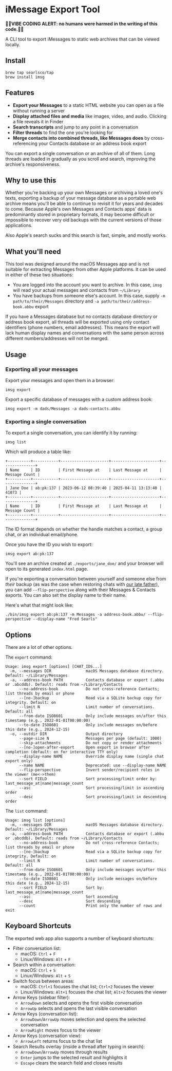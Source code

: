 # iMessage Export Tool

🚨🧘**VIBE CODING ALERT: no humans were harmed in the writing of this code.**🧘🚨

A CLI tool to export iMessages to static web archives that can be viewed locally.

## Install

```
brew tap searlsco/tap
brew install imsg
```

## Features

- **Export your Messages** to a static HTML website you can open as a file without running a server
- **Display attached files and media** like images, video, and audio. Clicking a file reveals it in Finder
- **Search transcripts** and jump to any point in a conversation
- **Filter threads** to find the one you're looking for
- **Merge contacts into combined threads, like Messages does** by cross-referencing your Contacts database or an address book export

You can export a single conversation or an archive of all of them. Long threads are loaded in gradually as you scroll and search, improving the archive's responsiveness.

## Why to use this

Whether you're backing up your own Messages or archiving a loved one's texts, exporting a backup of your message database as a portable web archive means you'll be able to continue to revisit it for years and decades to come. Because Apple's own Messages and Contacts apps' data is predominantly stored in proprietary formats, it may become difficult or impossible to recover very old backups with the current versions of those applications.

Also Apple's search sucks and this search is fast, simple, and mostly works.

## What you'll need

This tool was designed around the macOS Messages app and is not suitable for extracting Messages from other Apple platforms. It can be used in either of these two situations:

* You are logged into the account you want to archive. In this case, `imsg` will read your actual messages and contacts from `~/Library`
* You have backups from someone else's account. In this case, supply `-m path/to/their/Messages` directory and `-a path/to/their/address-book.abbu` export

If you have a Messages database but no contacts database directory or address book export, all threads will be exported using only contact identifiers (phone numbers, email addresses). This means the export will lack human display names and conversations with the same person across different numbers/addresses will not be merged.

## Usage

### Exporting all your messages

Export your messages and open them in a browser:

```
imsg export
```

Export a specific database of messages with a custom address book:

```
imsg export -m dads/Messages -a dads-contacts.abbu
```

### Exporting a single conversation

To export a single conversation, you can identify it by running:

```
imsg list
```

Which will produce a table like:

```
+----------+-----------+---------------------+---------------------+---------------+
| Name     | ID        | First Message at    | Last Message at     | Message Count |
+----------+-----------+---------------------+---------------------+---------------+
| Jane Doe | ab:pk:137 | 2023-06-12 08:39:40 | 2025-04-11 13:13:40 |         41073 |
+----------+-----------+---------------------+---------------------+---------------+
| Name     | ID        | First Message at    | Last Message at     | Message Count |
+----------+-----------+---------------------+---------------------+---------------+
```

The ID format depends on whether the handle matches a contact, a group chat, or an individual email/phone.

Once you have the ID you wish to export:

```
imsg export ab:pk:137
```

You'll see an archive created at `./exports/jane_doe/` and your browser will open to its generated `index.html` page.

If you're exporting a conversation between yourself and someone else from _their_ backup (as was the case when restoring chats with [our late father](https://justin.searls.co/links/2024-12-18-my-dads-obituary/)), you can add `--flip-perspective` along with their Messages & Contacts exports. You can also set the display name to their name.

Here's what that might look like:

```
./bin/imsg export ab:pk:137 -m Messages -a address-book.abbu/ --flip-perspective --display-name "Fred Searls"
```

## Options

There are a lot of other options.

The `export` command:

```
Usage: imsg export [options] [CHAT_IDS...]
  -m, --messages DIR               macOS Messages database directory. Default: ~/Library/Messages
  -a, --address-book PATH          Contacts database or export (.abbu or .abcddb). Default: reads from ~/Library/Contacts
      --no-address-book            Do not cross-reference Contacts; list threads by email or phone
      --[no-]backup                Read via a SQLite backup copy for integrity. Default: on
      --limit N                    Limit number of conversations. Default: all
      --from-date ISO8601          Only include messages on/after this timestamp (e.g., 2022-01-01T00:00:00)
      --to-date ISO8601            Only include messages on/before this date (e.g., 2024-12-15)
  -o, --outdir DIR                 Output directory
      --page-size N                Messages per page (default: 1000)
      --skip-attachments           Do not copy or render attachments
      --[no-]open-after-export     Open export in browser after completion (default: on for interactive TTY only)
      --display-name NAME          Override display name (single chat export only)
      --name NAME                  Deprecated: use --display-name NAME
      --flip-perspective           Invert sender/recipient roles in the viewer (me<->them)
      --sort FIELD                 Sort processing/limit order by: last_message_at|name|message_count
      --asc                        Sort processing/limit in ascending order
      --desc                       Sort processing/limit in descending order
```

The `list` command:

```
Usage: imsg list [options]
  -m, --messages DIR               macOS Messages database directory. Default: ~/Library/Messages
  -a, --address-book PATH          Contacts database or export (.abbu or .abcddb). Default: reads from ~/Library/Contacts
      --no-address-book            Do not cross-reference Contacts; list threads by email or phone
      --[no-]backup                Read via a SQLite backup copy for integrity. Default: on
      --limit N                    Limit number of conversations. Default: all
      --from-date ISO8601          Only include messages on/after this timestamp (e.g., 2022-01-01T00:00:00)
      --to-date ISO8601            Only include messages on/before this date (e.g., 2024-12-15)
      --sort FIELD                 Sort by: last_message_at|name|message_count
      --asc                        Sort ascending
      --desc                       Sort descending
      --count                      Print only the number of rows and exit
```

## Keyboard Shortcuts

The exported web app also supports a number of keyboard shortcuts:

- Filter conversation list:
  - macOS: `Ctrl` + `F`
  - Linux/Windows: `Alt` + `F`
- Search within a conversation:
  - macOS: `Ctrl` + `S`
  - Linux/Windows: `Alt` + `S`
- Switch focus between areas:
  - macOS: `Ctrl+1` focuses the chat list; `Ctrl+2` focuses the viewer
  - Linux/Windows: `Alt+1` focuses the chat list; `Alt+2` focuses the viewer
- Arrow Keys (sidebar filter):
  - `ArrowDown` selects and opens the first visible conversation
  - `ArrowUp` selects and opens the last visible conversation
- Arrow Keys (conversation list):
  - `ArrowDown`/`ArrowUp` moves selection and opens the selected conversation
  - `ArrowRight` moves focus to the viewer
- Arrow Keys (conversation view):
  - `ArrowLeft` returns focus to the chat list
- Search Results overlay (inside a thread after typing in search):
  - `ArrowDown`/`ArrowUp` moves through results
  - `Enter` jumps to the selected result and highlights it
  - `Escape` clears the search field and closes results
